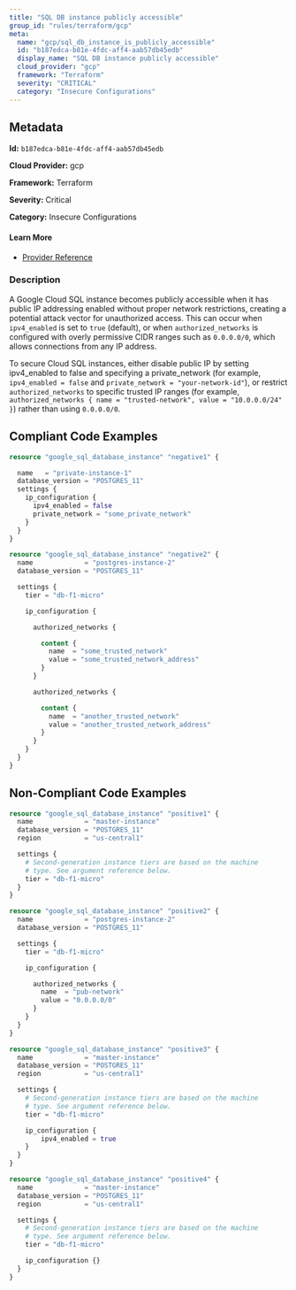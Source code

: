 ```yaml
---
title: "SQL DB instance publicly accessible"
group_id: "rules/terraform/gcp"
meta:
  name: "gcp/sql_db_instance_is_publicly_accessible"
  id: "b187edca-b81e-4fdc-aff4-aab57db45edb"
  display_name: "SQL DB instance publicly accessible"
  cloud_provider: "gcp"
  framework: "Terraform"
  severity: "CRITICAL"
  category: "Insecure Configurations"
---
```

## Metadata

**Id:** `b187edca-b81e-4fdc-aff4-aab57db45edb`

**Cloud Provider:** gcp

**Framework:** Terraform

**Severity:** Critical

**Category:** Insecure Configurations

#### Learn More

 - [Provider Reference](https://registry.terraform.io/providers/hashicorp/google/latest/docs/resources/sql_database_instance)

### Description

 A Google Cloud SQL instance becomes publicly accessible when it has public IP addressing enabled without proper network restrictions, creating a potential attack vector for unauthorized access. This can occur when `ipv4_enabled` is set to `true` (default), or when `authorized_networks` is configured with overly permissive CIDR ranges such as `0.0.0.0/0`, which allows connections from any IP address.

To secure Cloud SQL instances, either disable public IP by setting ipv4_enabled to false and specifying a private_network (for example, `ipv4_enabled = false` and `private_network = "your-network-id"`), or restrict `authorized_networks` to specific trusted IP ranges (for example, `authorized_networks { name = "trusted-network", value = "10.0.0.0/24" }`) rather than using `0.0.0.0/0`.


## Compliant Code Examples
```terraform
resource "google_sql_database_instance" "negative1" {

  name   = "private-instance-1"
  database_version = "POSTGRES_11"
  settings {
    ip_configuration {
      ipv4_enabled = false
      private_network = "some_private_network"
    }
  }
}

resource "google_sql_database_instance" "negative2" {
  name             = "postgres-instance-2"
  database_version = "POSTGRES_11"

  settings {
    tier = "db-f1-micro"

    ip_configuration {

      authorized_networks {

        content {
          name  = "some_trusted_network"
          value = "some_trusted_network_address"
        }
      }

      authorized_networks {

        content {
          name  = "another_trusted_network"
          value = "another_trusted_network_address"
        }
      }
    }
  }
}

```
## Non-Compliant Code Examples
```terraform
resource "google_sql_database_instance" "positive1" {
  name             = "master-instance"
  database_version = "POSTGRES_11"
  region           = "us-central1"

  settings {
    # Second-generation instance tiers are based on the machine
    # type. See argument reference below.
    tier = "db-f1-micro"
  }
}

resource "google_sql_database_instance" "positive2" {
  name             = "postgres-instance-2"
  database_version = "POSTGRES_11"

  settings {
    tier = "db-f1-micro"

    ip_configuration {

      authorized_networks {
        name  = "pub-network"
        value = "0.0.0.0/0"
      }
    }
  }
}

resource "google_sql_database_instance" "positive3" {
  name             = "master-instance"
  database_version = "POSTGRES_11"
  region           = "us-central1"

  settings {
    # Second-generation instance tiers are based on the machine
    # type. See argument reference below.
    tier = "db-f1-micro"

    ip_configuration {
        ipv4_enabled = true
    }
  }
}

resource "google_sql_database_instance" "positive4" {
  name             = "master-instance"
  database_version = "POSTGRES_11"
  region           = "us-central1"

  settings {
    # Second-generation instance tiers are based on the machine
    # type. See argument reference below.
    tier = "db-f1-micro"

    ip_configuration {}
  }
}

```